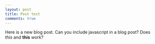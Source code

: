 ```yaml
---
layout: post
title: Post test
comments: true
---
```


Here is a new blog post.
Can you include javascript in a blog post?
Does _this_ and **this** work?
